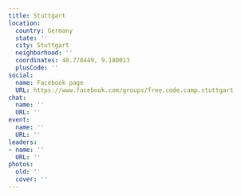 ```yaml
---
title: Stuttgart
location:
  country: Germany
  state: ''
  city: Stuttgart
  neighborhood: ''
  coordinates: 48.778449, 9.180013
  plusCode: ''
social:
  name: Facebook page
  URL: https://www.facebook.com/groups/free.code.camp.stuttgart
chat:
  name: ''
  URL: ''
event:
  name: ''
  URL: ''
leaders:
- name: ''
  URL: ''
photos:
  old: ''
  cover: ''
---
```

